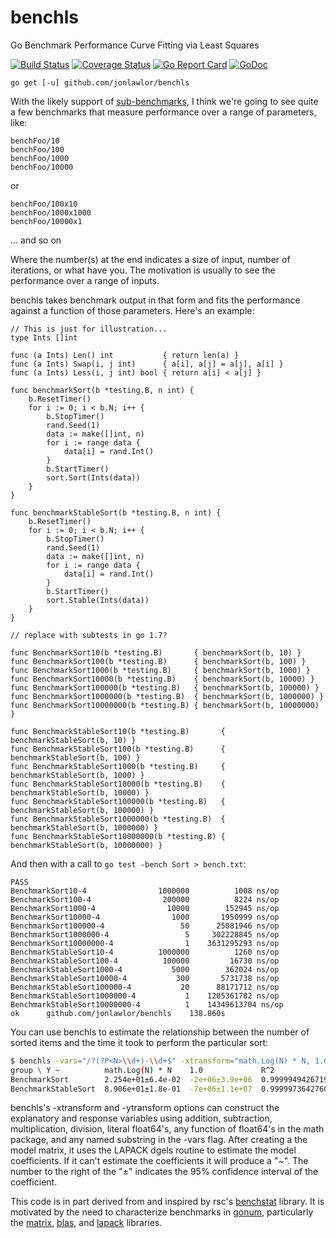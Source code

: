 # benchls

Go Benchmark Performance Curve Fitting via Least Squares

[![Build Status](https://travis-ci.org/jonlawlor/benchls.svg?branch=master)](https://travis-ci.org/jonlawlor/benchls)
[![Coverage Status](https://coveralls.io/repos/github/jonlawlor/benchls/badge.svg?branch=master)](https://coveralls.io/github/jonlawlor/benchls?branch=master)
[![Go Report Card](https://goreportcard.com/badge/github.com/jonlawlor/benchls)](https://goreportcard.com/report/github.com/jonlawlor/benchls)
[![GoDoc](https://godoc.org/github.com/jonlawlor/benchls?status.svg)](https://godoc.org/github.com/jonlawlor/benchls)

`go get [-u] github.com/jonlawlor/benchls`

With the likely support of [sub-benchmarks](https://github.com/golang/proposal/blob/master/design/12166-subtests.md), I think we're going to see quite a few benchmarks that measure performance over a range of parameters, like:

```
benchFoo/10
benchFoo/100
benchFoo/1000
benchFoo/10000
```
or

```benchBar/10x10
benchFoo/100x10
benchFoo/1000x1000
benchFoo/10000x1
```
... and so on

Where the number(s) at the end indicates a size of input, number of iterations, or what have you.  The motivation is usually to see the performance over a range of inputs.

benchls takes benchmark output in that form and fits the performance against a function of those parameters.  Here's an example:

```golang
// This is just for illustration...
type Ints []int

func (a Ints) Len() int           { return len(a) }
func (a Ints) Swap(i, j int)      { a[i], a[j] = a[j], a[i] }
func (a Ints) Less(i, j int) bool { return a[i] < a[j] }

func benchmarkSort(b *testing.B, n int) {
	b.ResetTimer()
	for i := 0; i < b.N; i++ {
		b.StopTimer()
		rand.Seed(1)
		data := make([]int, n)
		for i := range data {
			data[i] = rand.Int()
		}
		b.StartTimer()
		sort.Sort(Ints(data))
	}
}

func benchmarkStableSort(b *testing.B, n int) {
	b.ResetTimer()
	for i := 0; i < b.N; i++ {
		b.StopTimer()
		rand.Seed(1)
		data := make([]int, n)
		for i := range data {
			data[i] = rand.Int()
		}
		b.StartTimer()
		sort.Stable(Ints(data))
	}
}

// replace with subtests in go 1.7?

func BenchmarkSort10(b *testing.B)       { benchmarkSort(b, 10) }
func BenchmarkSort100(b *testing.B)      { benchmarkSort(b, 100) }
func BenchmarkSort1000(b *testing.B)     { benchmarkSort(b, 1000) }
func BenchmarkSort10000(b *testing.B)    { benchmarkSort(b, 10000) }
func BenchmarkSort100000(b *testing.B)   { benchmarkSort(b, 100000) }
func BenchmarkSort1000000(b *testing.B)  { benchmarkSort(b, 1000000) }
func BenchmarkSort10000000(b *testing.B) { benchmarkSort(b, 10000000) }

func BenchmarkStableSort10(b *testing.B)       { benchmarkStableSort(b, 10) }
func BenchmarkStableSort100(b *testing.B)      { benchmarkStableSort(b, 100) }
func BenchmarkStableSort1000(b *testing.B)     { benchmarkStableSort(b, 1000) }
func BenchmarkStableSort10000(b *testing.B)    { benchmarkStableSort(b, 10000) }
func BenchmarkStableSort100000(b *testing.B)   { benchmarkStableSort(b, 100000) }
func BenchmarkStableSort1000000(b *testing.B)  { benchmarkStableSort(b, 1000000) }
func BenchmarkStableSort10000000(b *testing.B) { benchmarkStableSort(b, 10000000) }
```

And then with a call to `go test -bench Sort > bench.txt`:
```
PASS
BenchmarkSort10-4            	 1000000	      1008 ns/op
BenchmarkSort100-4           	  200000	      8224 ns/op
BenchmarkSort1000-4          	   10000	    152945 ns/op
BenchmarkSort10000-4         	    1000	   1950999 ns/op
BenchmarkSort100000-4        	      50	  25081946 ns/op
BenchmarkSort1000000-4       	       5	 302228845 ns/op
BenchmarkSort10000000-4      	       1	3631295293 ns/op
BenchmarkStableSort10-4      	 1000000	      1260 ns/op
BenchmarkStableSort100-4     	  100000	     16730 ns/op
BenchmarkStableSort1000-4    	    5000	    362024 ns/op
BenchmarkStableSort10000-4   	     300	   5731738 ns/op
BenchmarkStableSort100000-4  	      20	  88171712 ns/op
BenchmarkStableSort1000000-4 	       1	1205361782 ns/op
BenchmarkStableSort10000000-4	       1	14349613704 ns/op
ok  	github.com/jonlawlor/benchls	138.860s
```

You can use benchls to estimate the relationship between the number of sorted items and the time it took to perform the particular sort:

```bash
$ benchls -vars="/?(?P<N>\\d+)-\\d+$" -xtransform="math.Log(N) * N, 1.0" bench.txt
group \ Y ~          math.Log(N) * N    1.0             R^2
BenchmarkSort        2.254e+01±6.4e-02  -2e+06±3.9e+06  0.9999949426719544
BenchmarkStableSort  8.906e+01±1.8e-01  -7e+06±1.1e+07  0.9999973642760738
```

benchls's -xtransform and -ytransform options can construct the explanatory and response variables using addition, subtraction, multiplication, division, literal float64's, any function of float64's in the math package, and any named substring in the -vars flag.  After creating a the model matrix, it uses the LAPACK dgels routine to estimate the model coefficients.  If it can't estimate the coefficients it will produce a "~".  The number to the right of the "±" indicates the 95% confidence interval of the coefficient.

This code is in part derived from and inspired by rsc's [benchstat](https://github.com/rsc/benchstat) library.  It is motivated by the need to characterize benchmarks in [gonum](https://github.com/gonum), particularly the [matrix](https://github.com/gonum/matrix), [blas](https://github.com/gonum/blas), and [lapack](https://github.com/gonum/lapack) libraries.
